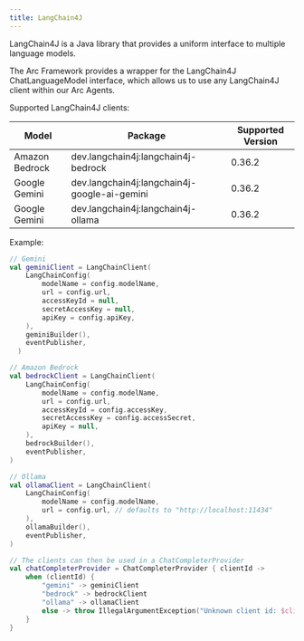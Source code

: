 ```yaml
---
title: LangChain4J
---
```


LangChain4J is a Java library that provides a uniform interface to multiple language models.

The Arc Framework provides a wrapper for the LangChain4J ChatLanguageModel interface, 
which allows us to use any LangChain4J client within our Arc Agents.

Supported LangChain4J clients:

| Model          | Package                                      | Supported Version |  
|----------------|----------------------------------------------|-------------------|
| Amazon Bedrock | dev.langchain4j:langchain4j-bedrock          | 0.36.2            | 
| Google Gemini  | dev.langchain4j:langchain4j-google-ai-gemini | 0.36.2            |   
| Google Gemini  | dev.langchain4j:langchain4j-ollama           | 0.36.2            |   


Example:
```kotlin
// Gemini
val geminiClient = LangChainClient(
    LangChainConfig(
        modelName = config.modelName,
        url = config.url,
        accessKeyId = null,
        secretAccessKey = null,
        apiKey = config.apiKey,
    ),
    geminiBuilder(),
    eventPublisher,
  )

// Amazon Bedrock
val bedrockClient = LangChainClient(
    LangChainConfig(
        modelName = config.modelName,
        url = config.url,
        accessKeyId = config.accessKey,
        secretAccessKey = config.accessSecret,
        apiKey = null,
    ),
    bedrockBuilder(),
    eventPublisher,
)

// Ollama 
val ollamaClient = LangChainClient(
    LangChainConfig(
        modelName = config.modelName,
        url = config.url, // defaults to "http://localhost:11434"
    ),
    ollamaBuilder(),
    eventPublisher,
)

// The clients can then be used in a ChatCompleterProvider
val chatCompleterProvider = ChatCompleterProvider { clientId ->
    when (clientId) {
        "gemini" -> geminiClient
        "bedrock" -> bedrockClient
        "ollama" -> ollamaClient
        else -> throw IllegalArgumentException("Unknown client id: $clientId")
    }
}

```

